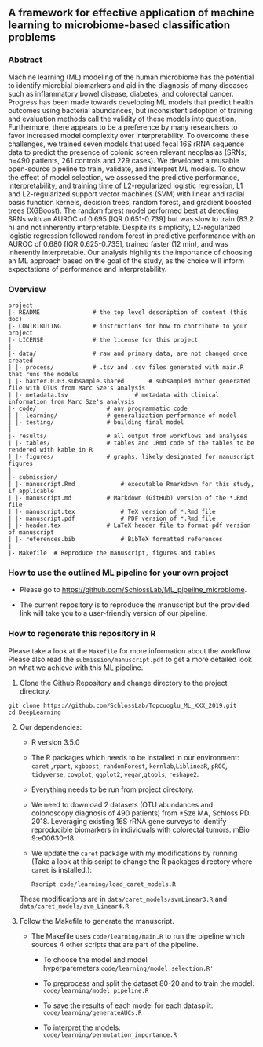 ## A framework for effective application of machine learning to microbiome-based classification problems

### Abstract

Machine learning (ML) modeling of the human microbiome has the potential to identify microbial biomarkers and aid in the diagnosis of many diseases such as inflammatory bowel disease, diabetes, and colorectal cancer. Progress has been made towards developing ML models that predict health outcomes using bacterial abundances, but inconsistent adoption of training and evaluation methods call the validity of these models into question. Furthermore, there appears to be a preference by many researchers to favor increased model complexity over interpretability. To overcome these challenges, we trained seven models that used fecal 16S rRNA sequence data to predict the presence of colonic screen relevant neoplasias (SRNs; n=490 patients, 261 controls and 229 cases). We developed a reusable open-source pipeline to train, validate, and interpret ML models. To show the effect of model selection, we assessed the predictive performance, interpretability, and training time of L2-regularized logistic regression, L1 and L2-regularized support vector machines (SVM) with linear and radial basis function kernels, decision trees, random forest, and gradient boosted trees (XGBoost). The random forest model performed best at detecting SRNs with an AUROC of 0.695 [IQR 0.651-0.739] but was slow to train (83.2 h) and not inherently interpretable. Despite its simplicity, L2-regularized logistic regression followed random forest in predictive performance with an AUROC of 0.680 [IQR 0.625-0.735], trained faster (12 min), and was inherently interpretable. Our analysis highlights the importance of choosing an ML approach based on the goal of the study, as the choice will inform expectations of performance and interpretability.

### Overview

	project
	|- README         		# the top level description of content (this doc)
	|- CONTRIBUTING    		# instructions for how to contribute to your project
	|- LICENSE         		# the license for this project
	|
	|- data/           		# raw and primary data, are not changed once created
	| |- process/     		# .tsv and .csv files generated with main.R that runs the models
	| |- baxter.0.03.subsample.shared      	# subsampled mothur generated file with OTUs from Marc Sze's analysis
	| |- metadata.tsv     		        # metadata with clinical information from Marc Sze's analysis 		
	|- code/          			# any programmatic code
	| |- learning/    			# generalization performance of model
	| |- testing/     			# building final model
	|
	|- results/        			# all output from workflows and analyses
	| |- tables/      			# tables and .Rmd code of the tables to be rendered with kable in R
	| |- figures/     			# graphs, likely designated for manuscript figures
	|
	|- submission/
	| |- manuscript.Rmd 			# executable Rmarkdown for this study, if applicable
	| |- manuscript.md 			# Markdown (GitHub) version of the *.Rmd file
	| |- manuscript.tex 			# TeX version of *.Rmd file
	| |- manuscript.pdf 			# PDF version of *.Rmd file
	| |- header.tex 			# LaTeX header file to format pdf version of manuscript
	| |- references.bib 			# BibTeX formatted references
	|
	|- Makefile	 # Reproduce the manuscript, figures and tables

### How to use the outlined ML pipeline for your own project 

* Please go to https://github.com/SchlossLab/ML_pipeline_microbiome.

* The current repository is to reproduce the manuscript but the provided link will take you to a user-friendly version of our pipeline. 

### How to regenerate this repository in R

Please take a look at the `Makefile` for more information about the workflow. Please also read the `submission/manuscript.pdf` to get a more detailed look on what we achieve with this ML pipeline.

1. Clone the Github Repository and change directory to the project directory.

```
git clone https://github.com/SchlossLab/Topcuoglu_ML_XXX_2019.git
cd DeepLearning
```

2. Our dependencies:

	* R version 3.5.0

	* The R packages which needs to be installed in our environment: `caret` ,`rpart`, `xgboost`, `randomForest`, `kernlab`,`LiblineaR`, `pROC`, `tidyverse`, `cowplot`, `ggplot2`, `vegan`,`gtools`, `reshape2`.

	* Everything needs to be run from project directory.

	* We need to download 2 datasets (OTU abundances and colonoscopy diagnosis of 490 patients) from *Sze MA, Schloss PD. 2018. Leveraging existing 16S rRNA gene surveys to identify reproducible biomarkers in individuals with colorectal tumors. mBio 9:e00630–18. 

	* We update the `caret` package with my modifications by running (Take a look at this script to change the R packages directory where `caret` is installed.):

		```Rscript code/learning/load_caret_models.R```

	These modifications are in `data/caret_models/svmLinear3.R` and `data/caret_models/svm_Linear4.R`

3. Follow the Makefile to generate the manuscript.


	 * The Makefile uses `code/learning/main.R` to run the pipeline which sources 4 other scripts that are part of the pipeline.

	 	* To choose the model and model hyperparemeters:`code/learning/model_selection.R'`

	 	* To preprocess and split the dataset 80-20 and to train the model: `code/learning/model_pipeline.R`

	 	* To save the results of each model for each datasplit: `code/learning/generateAUCs.R`

	 	* To interpret the models: `code/learning/permutation_importance.R`

